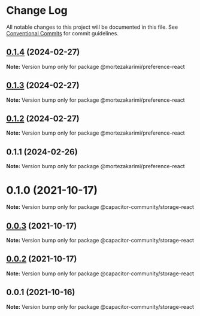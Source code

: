 # Change Log

All notable changes to this project will be documented in this file.
See [Conventional Commits](https://conventionalcommits.org) for commit guidelines.

## [0.1.4](https://github.com/mortezakarimi/react-hooks/compare/@mortezakarimi/preference-react@0.1.3...@mortezakarimi/preference-react@0.1.4) (2024-02-27)

**Note:** Version bump only for package @mortezakarimi/preference-react

## [0.1.3](https://github.com/mortezakarimi/react-hooks/compare/@mortezakarimi/preference-react@0.1.3...@mortezakarimi/preference-react@0.1.3) (2024-02-27)

**Note:** Version bump only for package @mortezakarimi/preference-react

## [0.1.2](https://github.com/mortezakarimi/react-hooks/compare/@mortezakarimi/preference-react@0.1.1...@mortezakarimi/preference-react@0.1.2) (2024-02-27)

**Note:** Version bump only for package @mortezakarimi/preference-react

## 0.1.1 (2024-02-26)

**Note:** Version bump only for package @mortezakarimi/preference-react

# 0.1.0 (2021-10-17)

**Note:** Version bump only for package @capacitor-community/storage-react

## [0.0.3](https://github.com/capacitor-community/react-hooks/compare/@capacitor-community/storage-react@0.0.2...@capacitor-community/storage-react@0.0.3) (2021-10-17)

**Note:** Version bump only for package @capacitor-community/storage-react

## [0.0.2](https://github.com/capacitor-community/react-hooks/compare/@capacitor-community/storage-react@0.0.1...@capacitor-community/storage-react@0.0.2) (2021-10-17)

**Note:** Version bump only for package @capacitor-community/storage-react

## 0.0.1 (2021-10-16)

**Note:** Version bump only for package @capacitor-community/storage-react

